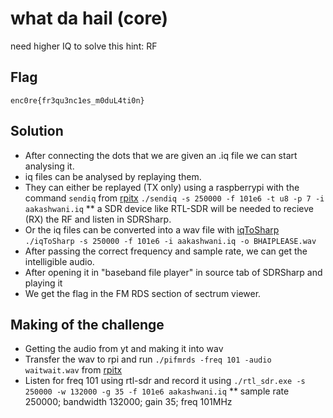 
# what da hail (core)
need higher IQ to solve this
hint: RF

## Flag
```
enc0re{fr3qu3nc1es_m0duL4ti0n}
```

## Solution
* After connecting the dots that we are given an .iq file we can start analysing it.
* iq files can be analysed by replaying them.
* They can either be replayed (TX only) using a raspberrypi with the command `sendiq` from [rpitx](https://github.com/F5OEO/rpitx)  `./sendiq -s 250000 -f 101e6 -t u8 -p 7 -i aakashwani.iq`
** a SDR device like RTL-SDR will be needed to recieve (RX) the RF and listen in SDRSharp.
* Or the iq files can be converted into a wav file with [iqToSharp](https://github.com/Marcin648/iqToSharp) `./iqToSharp -s 250000 -f 101e6 -i aakashwani.iq -o BHAIPLEASE.wav`
* After passing the correct frequency and sample rate, we can get the intelligible audio.
* After opening it in "baseband file player" in source tab of SDRSharp and playing it
* We get the flag in the FM RDS section of sectrum viewer.


## Making of the challenge
* Getting the audio from yt and making it into wav
* Transfer the wav to rpi and run `./pifmrds -freq 101 -audio waitwait.wav`  from [rpitx](https://github.com/F5OEO/rpitx)
* Listen for freq 101 using rtl-sdr and record it using `./rtl_sdr.exe -s 250000 -w 132000 -g 35 -f 101e6 aakashwani.iq`
** sample rate 250000; bandwidth 132000; gain 35; freq 101MHz
